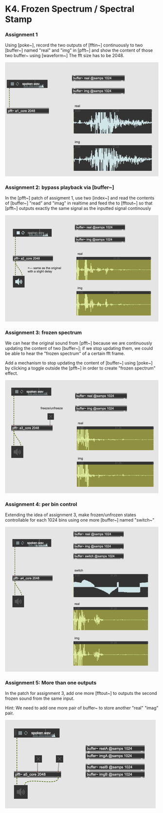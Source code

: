 # K4. Frozen Spectrum / Spectral Stamp

### Assignment 1

Using [poke~], record the two outputs of [fftin~] continuously to two [buffer~] named "real" and "img" in [pfft~] and show the content of those two buffer~ using [waveform~]
The fft size has to be 2048. 

![](k4/a1.png)

### Assignment 2: bypass playback via [buffer~]
In the [pfft~] patch of assigment 1, use two [index~] and read the contents of [buffer~] "read" and "imag" in realtime and feed the to [fftout~] so that [pfft~] outputs exactly the same signal as the inputted signal continously

![](k4/a2.png)


### Assignment 3: frozen spectrum
We can hear the original sound from [pfft~] because we are continuously updating the content of two [buffer~]; if we stop updating them, we could be able to hear the "frozen spectrum" of a certain fft frame.

Add a mechanism to stop updating the content of [buffer~] using [poke~] by clicking a toggle outside the [pfft~] in order to create "frozen spectrum" effect.

![](k4/a3.png)


### Assignment 4: per bin control
Extending the idea of assignment 3, make frozen/unfrozen states controllable for each 1024 bins using one more [buffer~] named "switch~"

![](k4/a4.png)


### Assignment 5: More than one outputs 
In the patch for assignment 3, add one more [fftout~] to outputs the second frozen sound from the same input.

Hint: We need to add one more pair of buffer~ to store another "real" "imag" pair.

![](k4/a5.png)